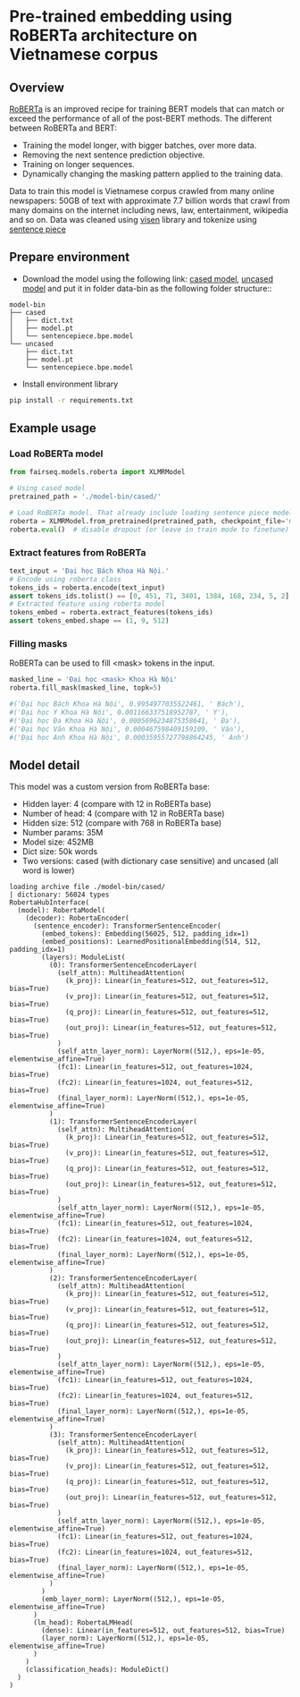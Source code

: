 # Pre-trained embedding using RoBERTa architecture on Vietnamese corpus

## Overview

[RoBERTa](https://arxiv.org/abs/1907.11692) is an improved recipe for training BERT models that can match or exceed the performance of all of the post-BERT methods. The different between RoBERTa and BERT:

- Training the model longer, with bigger batches, over more data.
- Removing the next sentence prediction objective.
- Training on longer sequences.
- Dynamically changing the masking pattern applied to the training data.

Data to train this model is Vietnamese corpus crawled from many online newspapers: 50GB of text with approximate 7.7 billion words that crawl from many domains on the internet including news, law, entertainment, wikipedia and so on. Data was cleaned using [visen](https://github.com/nguyenvulebinh/visen) library and tokenize using [sentence piece](https://github.com/google/sentencepiece)

## Prepare environment

- Download the model using the following link: [cased model](https://bit.ly/vibert-cased), [uncased model](https://bit.ly/vibert-uncased) and put it in folder data-bin as the following folder structure::

```text
model-bin
├── cased
│   ├── dict.txt
│   ├── model.pt
│   └── sentencepiece.bpe.model
└── uncased
    ├── dict.txt
    ├── model.pt
    └── sentencepiece.bpe.model

```

- Install environment library
```bash
pip install -r requirements.txt
```

## Example usage

### Load RoBERTa model

```python
from fairseq.models.roberta import XLMRModel

# Using cased model
pretrained_path = './model-bin/cased/'

# Load RoBERTa model. That already include loading sentence piece model
roberta = XLMRModel.from_pretrained(pretrained_path, checkpoint_file='model.pt')
roberta.eval()  # disable dropout (or leave in train mode to finetune)
```

### Extract features from RoBERTa

```python
text_input = 'Đại học Bách Khoa Hà Nội.'
# Encode using roberta class
tokens_ids = roberta.encode(text_input)
assert tokens_ids.tolist() == [0, 451, 71, 3401, 1384, 168, 234, 5, 2]
# Extracted feature using roberta model
tokens_embed = roberta.extract_features(tokens_ids)
assert tokens_embed.shape == (1, 9, 512)
```

### Filling masks

RoBERTa can be used to fill \<mask\> tokens in the input.

```python
masked_line = 'Đại học <mask> Khoa Hà Nội'
roberta.fill_mask(masked_line, topk=5)

#('Đại học Bách Khoa Hà Nội', 0.9954977035522461, ' Bách'),
#('Đại học Y Khoa Hà Nội', 0.001166337518952787, ' Y'),
#('Đại học Đa Khoa Hà Nội', 0.0005696234875358641, ' Đa'),
#('Đại học Văn Khoa Hà Nội', 0.000467598409159109, ' Văn'),
#('Đại học Anh Khoa Hà Nội', 0.00035955727798864245, ' Anh')
```

## Model detail

This model was a custom version from RoBERTa base:

- Hidden layer: 4 (compare with 12 in RoBERTa base)
- Number of head: 4 (compare with 12 in RoBERTa base)
- Hidden size: 512 (compare with 768 in RoBERTa base)
- Number params: 35M
- Model size: 452MB
- Dict size: 50k words
- Two versions: cased (with dictionary case sensitive) and uncased (all word is lower)

```text
loading archive file ./model-bin/cased/
| dictionary: 56024 types
RobertaHubInterface(
  (model): RobertaModel(
    (decoder): RobertaEncoder(
      (sentence_encoder): TransformerSentenceEncoder(
        (embed_tokens): Embedding(56025, 512, padding_idx=1)
        (embed_positions): LearnedPositionalEmbedding(514, 512, padding_idx=1)
        (layers): ModuleList(
          (0): TransformerSentenceEncoderLayer(
            (self_attn): MultiheadAttention(
              (k_proj): Linear(in_features=512, out_features=512, bias=True)
              (v_proj): Linear(in_features=512, out_features=512, bias=True)
              (q_proj): Linear(in_features=512, out_features=512, bias=True)
              (out_proj): Linear(in_features=512, out_features=512, bias=True)
            )
            (self_attn_layer_norm): LayerNorm((512,), eps=1e-05, elementwise_affine=True)
            (fc1): Linear(in_features=512, out_features=1024, bias=True)
            (fc2): Linear(in_features=1024, out_features=512, bias=True)
            (final_layer_norm): LayerNorm((512,), eps=1e-05, elementwise_affine=True)
          )
          (1): TransformerSentenceEncoderLayer(
            (self_attn): MultiheadAttention(
              (k_proj): Linear(in_features=512, out_features=512, bias=True)
              (v_proj): Linear(in_features=512, out_features=512, bias=True)
              (q_proj): Linear(in_features=512, out_features=512, bias=True)
              (out_proj): Linear(in_features=512, out_features=512, bias=True)
            )
            (self_attn_layer_norm): LayerNorm((512,), eps=1e-05, elementwise_affine=True)
            (fc1): Linear(in_features=512, out_features=1024, bias=True)
            (fc2): Linear(in_features=1024, out_features=512, bias=True)
            (final_layer_norm): LayerNorm((512,), eps=1e-05, elementwise_affine=True)
          )
          (2): TransformerSentenceEncoderLayer(
            (self_attn): MultiheadAttention(
              (k_proj): Linear(in_features=512, out_features=512, bias=True)
              (v_proj): Linear(in_features=512, out_features=512, bias=True)
              (q_proj): Linear(in_features=512, out_features=512, bias=True)
              (out_proj): Linear(in_features=512, out_features=512, bias=True)
            )
            (self_attn_layer_norm): LayerNorm((512,), eps=1e-05, elementwise_affine=True)
            (fc1): Linear(in_features=512, out_features=1024, bias=True)
            (fc2): Linear(in_features=1024, out_features=512, bias=True)
            (final_layer_norm): LayerNorm((512,), eps=1e-05, elementwise_affine=True)
          )
          (3): TransformerSentenceEncoderLayer(
            (self_attn): MultiheadAttention(
              (k_proj): Linear(in_features=512, out_features=512, bias=True)
              (v_proj): Linear(in_features=512, out_features=512, bias=True)
              (q_proj): Linear(in_features=512, out_features=512, bias=True)
              (out_proj): Linear(in_features=512, out_features=512, bias=True)
            )
            (self_attn_layer_norm): LayerNorm((512,), eps=1e-05, elementwise_affine=True)
            (fc1): Linear(in_features=512, out_features=1024, bias=True)
            (fc2): Linear(in_features=1024, out_features=512, bias=True)
            (final_layer_norm): LayerNorm((512,), eps=1e-05, elementwise_affine=True)
          )
        )
        (emb_layer_norm): LayerNorm((512,), eps=1e-05, elementwise_affine=True)
      )
      (lm_head): RobertaLMHead(
        (dense): Linear(in_features=512, out_features=512, bias=True)
        (layer_norm): LayerNorm((512,), eps=1e-05, elementwise_affine=True)
      )
    )
    (classification_heads): ModuleDict()
  )
)
```